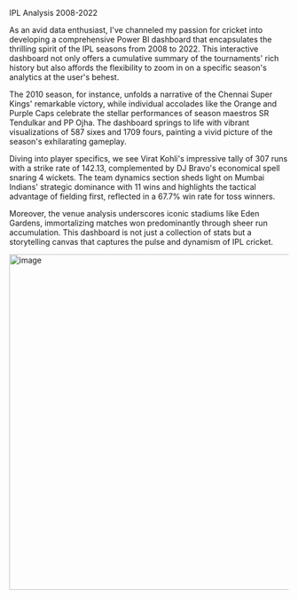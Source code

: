 IPL Analysis 2008-2022

As an avid data enthusiast, I've channeled my passion for cricket into developing a comprehensive Power BI dashboard that encapsulates the thrilling spirit of the IPL seasons from 2008 to 2022. This interactive dashboard not only offers a cumulative summary of the tournaments' rich history but also affords the flexibility to zoom in on a specific season's analytics at the user's behest.

The 2010 season, for instance, unfolds a narrative of the Chennai Super Kings' remarkable victory, while individual accolades like the Orange and Purple Caps celebrate the stellar performances of season maestros SR Tendulkar and PP Ojha. The dashboard springs to life with vibrant visualizations of 587 sixes and 1709 fours, painting a vivid picture of the season's exhilarating gameplay.

Diving into player specifics, we see Virat Kohli's impressive tally of 307 runs with a strike rate of 142.13, complemented by DJ Bravo's economical spell snaring 4 wickets. The team dynamics section sheds light on Mumbai Indians' strategic dominance with 11 wins and highlights the tactical advantage of fielding first, reflected in a 67.7% win rate for toss winners.

Moreover, the venue analysis underscores iconic stadiums like Eden Gardens, immortalizing matches won predominantly through sheer run accumulation. This dashboard is not just a collection of stats but a storytelling canvas that captures the pulse and dynamism of IPL cricket.


<img width="605" alt="image" src="https://github.com/vishal363/IPL-Analysis-PowerBi/assets/71640603/5c68ec0a-71e1-4cf4-93c9-465d50dbf06f">

